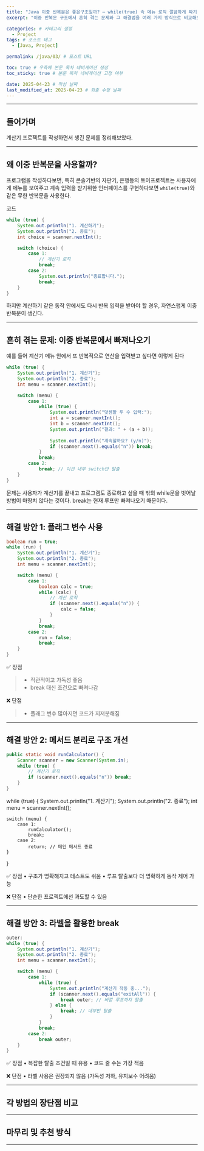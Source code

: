 ```yaml
---
title: "Java 이중 반복문은 좋은구조일까? — while(true) 속 메뉴 로직 깔끔하게 짜기"
excerpt: "이중 반복문 구조에서 흔히 겪는 문제와 그 해결법을 여러 가지 방식으로 비교해보자"

categories: # 카테고리 설정
  - Project
tags: # 포스트 태그
  - [Java, Project]

permalink: /java/03/ # 포스트 URL

toc: true # 우측에 본문 목차 네비게이션 생성
toc_sticky: true # 본문 목차 네비게이션 고정 여부

date: 2025-04-23 # 작성 날짜
last_modified_at: 2025-04-23 # 최종 수정 날짜
---
```

---

## 들어가며

계산기 프로젝트를 작성하면서 생긴 문제를 정리해보았다.  

---

## 왜 이중 반복문을 사용할까?

프로그램을 작성하다보면, 특히 콘솔기반의 자판기, 은행등의 토이프로젝트는 사용자에게 메뉴를 보여주고 계속 입력을 받기위한 인터페이스를 구현하다보면 `while(true)`와 같은 무한 반복문을 사용한다.  

코드
```java
while (true) {
    System.out.println("1. 계산하기");
    System.out.println("2. 종료");
    int choice = scanner.nextInt();

    switch (choice) {
        case 1:
            // 계산기 로직
            break;
        case 2:
            System.out.println("종료합니다.");
            break;
    }
}
```
하지만 계산하기 같은 동작 안에서도 다시 반복 입력을 받아야 할 경우, 자연스럽게 이중 반복문이 생긴다.

---

## 흔히 겪는 문제: 이중 반복문에서 빠져나오기

예를 들어 계산기 메뉴 안에서 또 반복적으로 연산을 입력받고 싶다면 이렇게 된다

```java
while (true) {
    System.out.println("1. 계산기");
    System.out.println("2. 종료");
    int menu = scanner.nextInt();

    switch (menu) {
        case 1:
            while (true) {
                System.out.println("덧셈할 두 수 입력:");
                int a = scanner.nextInt();
                int b = scanner.nextInt();
                System.out.println("결과: " + (a + b));
                
                System.out.println("계속할까요? (y/n)");
                if (scanner.next().equals("n")) break;
            }
            break;
        case 2:
            break; // 이건 내부 switch만 탈출
    }
}
```
문제는 사용자가 계산기를 끝내고 프로그램도 종료하고 싶을 때 밖의 while문을 벗어날 방법이 마땅치 않다는 것이다. break는 현재 루프만 빠져나오기 때문이다.

---

## 해결 방안 1: 플래그 변수 사용

```java
boolean run = true;
while (run) {
    System.out.println("1. 계산기");
    System.out.println("2. 종료");
    int menu = scanner.nextInt();

    switch (menu) {
        case 1:
            boolean calc = true;
            while (calc) {
                // 계산 로직
                if (scanner.next().equals("n")) {
                    calc = false;
                }
            }
            break;
        case 2:
            run = false;
            break;
    }
}
```

✅ 장점  
> - 직관적이고 가독성 좋음
> - break 대신 조건으로 빠져나감

❌ 단점
> - 플래그 변수 많아지면 코드가 지저분해짐

---

## 해결 방안 2: 메서드 분리로 구조 개선

```java
public static void runCalculator() {
    Scanner scanner = new Scanner(System.in);
    while (true) {
        // 계산기 로직
        if (scanner.next().equals("n")) break;
    }
}
```
while (true) {
    System.out.println("1. 계산기");
    System.out.println("2. 종료");
    int menu = scanner.nextInt();

    switch (menu) {
        case 1:
            runCalculator();
            break;
        case 2:
            return; // 메인 메서드 종료
    }
}

✅ 장점
	•	구조가 명확해지고 테스트도 쉬움
	•	루프 탈출보다 더 명확하게 동작 제어 가능

❌ 단점
	•	단순한 프로젝트에선 과도할 수 있음


---

## 해결 방안 3: 라벨을 활용한 break

```java
outer:
while (true) {
    System.out.println("1. 계산기");
    System.out.println("2. 종료");
    int menu = scanner.nextInt();

    switch (menu) {
        case 1:
            while (true) {
                System.out.println("계산기 작동 중...");
                if (scanner.next().equals("exitAll")) {
                    break outer; // 바깥 루프까지 탈출
                } else {
                    break; // 내부만 탈출
                }
            }
            break;
        case 2:
            break outer;
    }
}
```

✅ 장점
	•	복잡한 탈출 조건일 때 유용
	•	코드 줄 수는 가장 적음

❌ 단점
	•	라벨 사용은 권장되지 않음 (가독성 저하, 유지보수 어려움)


---

## 각 방법의 장단점 비교

---

## 마무리 및 추천 방식


---
